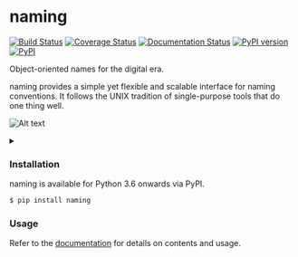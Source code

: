 # naming
[![Build Status](https://travis-ci.org/chrizzFTD/naming.svg?branch=master)](https://travis-ci.org/chrizzFTD/naming)
[![Coverage Status](https://coveralls.io/repos/github/chrizzFTD/naming/badge.svg?branch=master)](https://coveralls.io/github/chrizzFTD/naming?branch=master)
[![Documentation Status](https://readthedocs.org/projects/naming/badge/?version=latest)](https://naming.readthedocs.io/en/latest/?badge=latest)
[![PyPI version](https://badge.fury.io/py/naming.svg)](https://badge.fury.io/py/naming)
[![PyPI](https://img.shields.io/pypi/pyversions/naming.svg)](https://pypi.python.org/pypi/naming)

Object-oriented names for the digital era.

naming provides a simple yet flexible and scalable interface for naming conventions.
It follows the UNIX tradition of single-purpose tools that do one thing well.

![Alt text](https://g.gravizo.com/source/svg/custom_mark10?https%3A%2F%2Fraw.githubusercontent.com%2FchrizzFTD%2Fnaming%2Ffeature%2Fgraphviz_readme%2FREADME.md)

<details> 
<summary></summary>
custom_mark10
digraph G {
    node [shape=none];
    patterns, file_patterns, pipe_patterns, pipefile_patterns;	
    node [style="rounded, filled" shape=box];	
    class, FILE, PIPE, PIPEFILE;	
    node [style="dashed, filled"];	
    example, file_example, pipe_example, pipefile_example;	
    node [style=filled margin=0 width=1 height=0.46 shape=polygon fixedsize=true skew=0.4];	
    format, file_format, pipe_format, pipefile_format;	
    class, format, example, patterns [color=gray40 fillcolor=gray95];	
    patterns [label="field=pattern" fontcolor=gray22];	
    class -> format -> patterns  -> example [style=invis];	
    FILE, file_format, file_example [color=lightgoldenrod3 fillcolor=lemonchiffon1];	
    file_format [label=".{suffix}"];	
    file_example [label=".ext"];	
    file_patterns [label="suffix = \w+" fontcolor=lightgoldenrod4];	
    PIPE, pipe_format, pipe_example [color=lightskyblue4 fillcolor=lightblue];	
    pipe_format [label=".{pipe}"];	
    pipe_example [label=".1.out.101"];	
    pipe_patterns [label="version = \d+ output=\w+? frame=\d+?"];	
    PIPEFILE, pipefile_format, pipefile_example [color=mediumorchid4 fillcolor=plum2];	
    pipefile_format [skew=0.15 width=2 label="{base}.{pipe}.{suffix}"];	
    pipefile_example [label="framed_data.7.out.101.ext"];	
    pipefile_patterns [label="base = \w+" fontcolor=mediumorchid4];	
    edge [color=gray36 arrowhead="vee"];
    class -> format -> patterns  -> example;
    PIPE -> pipe_format -> pipe_patterns -> pipe_example;
    FILE -> file_format -> file_patterns -> file_example;
    PIPEFILE -> pipefile_format -> pipefile_patterns -> pipefile_example;
    PIPE -> PIPEFILE;
    FILE -> PIPEFILE;
}
custom_mark10
</details>
    
### Installation

naming is available for Python 3.6 onwards via PyPI.

```bash
$ pip install naming
```

### Usage

Refer to the [documentation](http://naming.readthedocs.io/en/latest/) for details on contents and usage.
